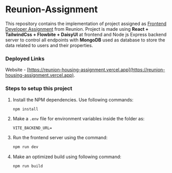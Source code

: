 # Reunion-Assignment

This repository contains the implementation of project assigned as [Frontend Developer Assignment](https://reunion-one.notion.site/Front-End-Assignment-Fulltime-ea05a75c6cb54446991175ce940ac578) from Reunion. Project is made using **React + TailwindCss + Flowbite + DaisyUI** at frontend and Node js Express backend server to control all endpoints with **MongoDB** used as database to store the data related to users and their properties.

### Deployed Links

Website - [https://reunion-housing-assignment.vercel.app](https://reunion-housing-assignment.vercel.app).

### Steps to setup this project

1. Install the NPM dependencies. Use following commands:

    ```bash
    npm install
    ```

2. Make a `.env` file for environment variables inside the folder as:

    ```
    VITE_BACKEND_URL=
    ```

3. Run the frontend server using the command:

    ```bash
    npm run dev
    ```

4. Make an optimized build using following command:
    ```bash
    npm run build
    ```
